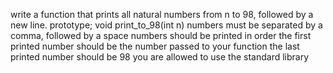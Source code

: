 write a function that prints all natural numbers from n to 98, followed by a new line. prototype; void print_to_98(int n) numbers must be separated by a comma, followed by a space numbers should be printed in order the first printed number should be the number passed to your function the last printed number should be 98 you are allowed to use the standard library
